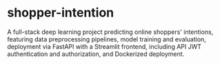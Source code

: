 # shopper-intention
A full-stack deep learning project predicting online shoppers' intentions, featuring data preprocessing pipelines,  model training and evaluation, deployment via FastAPI with a Streamlit frontend, including API JWT authentication and authorization, and Dockerized deployment.
